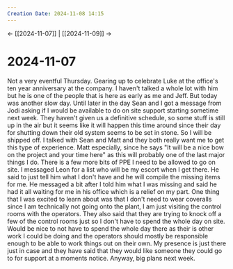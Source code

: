 ```yaml
---
Creation Date: 2024-11-08 14:15
---
```


<- [[2024-11-07]] | [[2024-11-09]]  ->

# 2024-11-07
Not a very eventful Thursday. Gearing up to celebrate Luke at the office's ten
year anniversary at the company. I haven't talked a whole lot with him but he is
one of the people that is here as early as me and Jeff. But today was another
slow day. Until later in the day Sean and I got a message from Jodi asking if I
would be available to do on site support starting sometime next week. They
haven't given us a definitive schedule, so some stuff is still up in the air but
it seems like it will happen this time around since their day for shutting down
their old system seems to be set in stone. So I will be shipped off. I talked
with Sean and Matt and they both really want me to get this type of experience.
Matt especially, since he says "It will be a nice bow on the project and your
time here" as this will probably one of the last major things I do. There is a
few more bits of PPE I need to be allowed to go on site. I messaged Leon for a
list who will be my escort when I get there. He said to just tell him what I
don't have and he will compile the missing items for me. He messaged a bit after
I told him what I was missing and said he had it all waiting for me in his
office which is a relief on my part. One thing that I was excited to learn about
was that I don't need to wear coveralls since I am technically not going onto
the plant, I am just visiting the control rooms with the operators. They also
said that they are trying to knock off a few of the control rooms just so I
don't have to spend the whole day on site. Would be nice to not have to spend
the whole day there as their is other work I could be doing and the operators
should mostly be responsible enough to be able to work things out on their own.
My presence is just there just in case and they have said that they would like
someone they could go to for support at a moments notice. Anyway, big plans next
week.